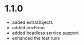 # 1.1.0

- added extraObjects
- added envFrom
- added headless service support
- enhanced the test runs
